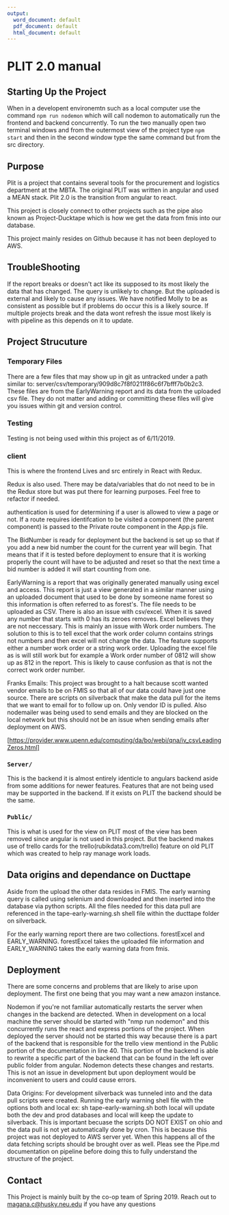 ```yaml
---
output:
  word_document: default
  pdf_document: default
  html_document: default
---
```


# PLIT 2.0 manual

## Starting Up the Project

When in a developent environemtn such as a local computer use the command `npm run nodemon` which will call nodemon to automatically run the frontend and backend concurrently. To run the two manually open two terminal windows and from the outermost view of the project type `npm start` and then in the second window type the same command but from the src directory.

## Purpose

Plit is a project that contains several tools for the procurement and logistics department at the MBTA. The original PLIT was written in angular and used a MEAN stack. Plit 2.0 is the transition from angular to react.

This project is closely connect to other projects such as the pipe also known as Project-Ducktape which is how we get the data from fmis into our database.

This project mainly resides on Github because it has not been deployed to AWS.

## TroubleShooting

If the report breaks or doesn't act like its supposed to its most likely the data that has changed. The query is unlikely to change. But the uploaded is external and likely to cause any issues. We have notified Molly to be as consistent as possible but if problems do occur this is a likely source. If multiple projects break and the data wont refresh the issue most likely is with pipeline as this depends on it to update. 

## Project Strucuture

### Temporary Files

There are a few files that may show up in git as untracked under a path similar to: server/csv/temporary/909d8c7f8f0211f86c6f7bfff7b0b2c3. These files are from the EarlyWarning report and its data from the uploaded csv file. They do not matter and adding or committing these files will give you issues within git and version control.

### Testing

Testing is not being used within this project as of 6/11/2019.

### client

This is where the frontend Lives and src entirely in React with Redux.

Redux is also used. There may be data/variables that do not need to be in the Redux store but was put there for learning purposes. Feel free to refactor if needed.

authentication is used for determining if a user is allowed to view a page or not. If a route requires identifcation to be visited a component (the parent component) is passed to the Private route component in the App.js file.

The BidNumber is ready for deployment but the backend is set up so that if you add a new bid number the count for the current year will begin. That means that if it is tested before deployment to ensure that it is working properly the count will have to be adjusted and reset so that the next time a bid number is added it will start counting from one.

EarlyWarning is a report that was originally generated manually using excel and access. This report is just a view generated in a similar manner using an uploaded document that used to be done by someone name forest so this information is often referred to as forest's. The file needs to be uploaded as CSV. There is also an issue with csv/excel. When it is saved any number that starts with 0 has its zeroes removes. Excel believes they are not neccessary. This is mainly an issue with Work order numbers. The solution to this is to tell excel that the work order column contains strings not numbers and then excel will not change the data. The feature supports either a number work order or a string work order. Uploading the excel file as is will still work but for example a Work order number of 0812 will show up as 812 in the report. This is likely to cause confusion as that is not the correct work order number.

Franks Emails: This project was brought to a halt because scott wanted vendor emails to be on FMIS so that all of our data could have just one source. There are scripts on silverback that make the data pull for the items that we want to email for to follow up on. Only vendor ID is pulled. Also nodemailer was being used to send emails and they are blocked on the local network but this should not be an issue when sending emails after deployment on AWS.

[<https://provider.www.upenn.edu/computing/da/bo/webi/qna/iv_csvLeadingZeros.html]>

### `Server/`

This is the backend it is almost entirely identicle to angulars backend aside from some additions for newer features. Features that are not being used may be supported in the backend. If it exists on PLIT the backend should be the same.

### `Public/`

This is what is used for the view on PLIT most of the view has been removed since angular is not used in this project. But the backend makes use of trello cards for the trello(rubikdata3.com/trello) feature on old PLIT which was created to help ray manage work loads.

## Data origins and dependance on Ducttape

Aside from the upload the other data resides in FMIS. The early warning query is called using selenium and downloaded and then inserted into the database via python scripts. All the files needed for this data pull are referenced in the tape-early-warning.sh shell file within the ducttape folder on silverback.

For the early warning report there are two collections. forestExcel and EARLY_WARNING. forestExcel takes the uploaded file information and EARLY_WARNING takes the early warning data from fmis.

## Deployment

There are some concerns and problems that are likely to arise upon deployment. The first one being that you may want a new amazon instance.

Nodemon if you're not familiar automatically restarts the server when changes in the backend are detected. When in development on a local machine the server should be started with "nmp run nodemon" and this concurrently runs the react and express portions of the project. When deployed the server should not be started this way because there is a part of the backend that is responsible for the trello view mentiond in the Public portion of the documentation in line 40. This portion of the backend is able to rewrite a specific part of the backend that can be found in the left over public folder from angular. Nodemon detects these changes and restarts. This is not an issue in development but upon deployment would be inconvenient to users and could cause errors.

Data Origins: For development silverback was tunneled into and the data pull scripts were created. Running the early warning shell file with the options both and local ex: sh tape-early-warning.sh both local will update both the dev and prod databases and local will keep the update to silverback. This is important becuase the scripts DO NOT EXIST on ohio and the data pull is not yet automatically done by cron. This is because this project was not deployed to AWS server yet. When this happens all of the data fetching scripts should be brought over as well. Pleas see the Pipe.md documentation on pipeline before doing this to fully understand the structure of the project.

## Contact

This Project is mainly built by the co-op team of Spring 2019. Reach out to magana.c@husky.neu.edu if you have any questions
